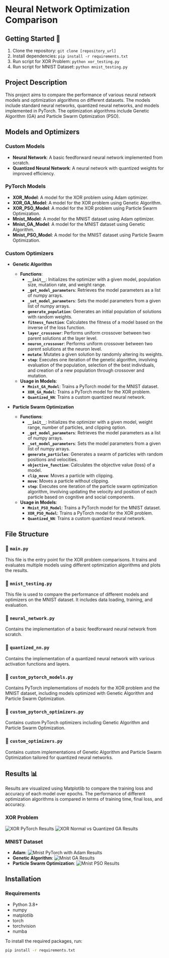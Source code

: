 # Neural Network Optimization Comparison

## Getting Started 🚀

1. Clone the repository: `git clone [repository_url]`
2. Install dependencies: `pip install -r requirements.txt`
3. Run script for XOR Problem: `python xor_testing.py`
4. Run script for MNIST Dataset: `python mnist_testing.py`

## Project Description

This project aims to compare the performance of various neural network models and optimization algorithms on different datasets. The models include standard neural networks, quantized neural networks, and models implemented in PyTorch. The optimization algorithms include Genetic Algorithm (GA) and Particle Swarm Optimization (PSO).

## Models and Optimizers

### Custom Models
- **Neural Network**: A basic feedforward neural network implemented from scratch.
- **Quantized Neural Network**: A neural network with quantized weights for improved efficiency.

### PyTorch Models
- **XOR_Model**: A model for the XOR problem using Adam optimizer.
- **XOR_GA_Model**: A model for the XOR problem using Genetic Algorithm.
- **XOR_PSO_Model**: A model for the XOR problem using Particle Swarm Optimization.
- **Mnist_Model**: A model for the MNIST dataset using Adam optimizer.
- **Mnist_GA_Model**: A model for the MNIST dataset using Genetic Algorithm.
- **Mnist_PSO_Model**: A model for the MNIST dataset using Particle Swarm Optimization.

### Custom Optimizers
- **Genetic Algorithm**
  - **Functions**:
    - **`__init__`**: Initializes the optimizer with a given model, population size, mutation rate, and weight range.
    - **`_get_model_parameters`**: Retrieves the model parameters as a list of numpy arrays.
    - **`_set_model_parameters`**: Sets the model parameters from a given list of numpy arrays.
    - **`generate_population`**: Generates an initial population of solutions with random weights.
    - **`fitness_function`**: Calculates the fitness of a model based on the inverse of the loss function.
    - **`layer_crossover`**: Performs uniform crossover between two parent solutions at the layer level.
    - **`neuron_crossover`**: Performs uniform crossover between two parent solutions at the neuron level.
    - **`mutate`**: Mutates a given solution by randomly altering its weights.
    - **`step`**: Executes one iteration of the genetic algorithm, involving evaluation of the population, selection of the best individuals, and creation of a new population through crossover and mutation.
  - **Usage in Models**:
    - **`Mnist_GA_Model`**: Trains a PyTorch model for the MNIST dataset.
    - **`XOR_GA_Model`**: Trains a PyTorch model for the XOR problem.
    - **`Quantized_NN`**: Trains a custom quantized neural network.

- **Particle Swarm Optimization**
  - **Functions**:
    - **`__init__`**: Initializes the optimizer with a given model, weight range, number of particles, and clipping option.
    - **`_get_model_parameters`**: Retrieves the model parameters as a list of numpy arrays.
    - **`_set_model_parameters`**: Sets the model parameters from a given list of numpy arrays.
    - **`generate_particles`**: Generates a swarm of particles with random positions and velocities.
    - **`objective_function`**: Calculates the objective value (loss) of a model.
    - **`clip_move`**: Moves a particle with clipping.
    - **`move`**: Moves a particle without clipping.
    - **`step`**: Executes one iteration of the particle swarm optimization algorithm, involving updating the velocity and position of each particle based on cognitive and social components.
  - **Usage in Models**:
    - **`Mnist_PSO_Model`**: Trains a PyTorch model for the MNIST dataset.
    - **`XOR_PSO_Model`**: Trains a PyTorch model for the XOR problem.
    - **`Quantized_NN`**: Trains a custom quantized neural network.

## File Structure

### 📄 `main.py`
This file is the entry point for the XOR problem comparisons. It trains and evaluates multiple models using different optimization algorithms and plots the results.

### 📄 `mnist_testing.py`
This file is used to compare the performance of different models and optimizers on the MNIST dataset. It includes data loading, training, and evaluation.

### 📄 `neural_network.py`
Contains the implementation of a basic feedforward neural network from scratch.

### 📄 `quantized_nn.py`
Contains the implementation of a quantized neural network with various activation functions and layers.

### 📄 `custom_pytorch_models.py`
Contains PyTorch implementations of models for the XOR problem and the MNIST dataset, including models optimized with Genetic Algorithm and Particle Swarm Optimization.

### 📄 `custom_pytorch_optimizers.py`
Contains custom PyTorch optimizers including Genetic Algorithm and Particle Swarm Optimization.

### 📄 `custom_optimizers.py`
Contains custom implementations of Genetic Algorithm and Particle Swarm Optimization tailored for quantized neural networks.

## Results 📊

Results are visualized using Matplotlib to compare the training loss and accuracy of each model over epochs. The performance of different optimization algorithms is compared in terms of training time, final loss, and accuracy.
### XOR Problem
![XOR PyTorch Results](XOR_Models.png)
![XOR Normal vs Quantized GA Results](XORNormalvsQuantGA.png)
### MNIST Dataset
- **Adam**:
  ![Mnist PyTorch with Adam Results](mnist_pytorch_adam.png)
- **Genetic Algorithm**:
  ![Mnist GA Results](mnist_pytorch_ga.png)
- **Particle Swarm Optimization**:
  ![Mnist PSO Results](mnist_pytorch_pso.png)

## Installation

### Requirements

- Python 3.8+
- numpy
- matplotlib
- torch
- torchvision
- numba

To install the required packages, run:

```sh
pip install -r requirements.txt
